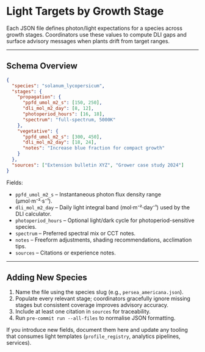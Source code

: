 # Light Targets by Growth Stage

Each JSON file defines photon/light expectations for a species across growth
stages. Coordinators use these values to compute DLI gaps and surface advisory
messages when plants drift from target ranges.

---

## Schema Overview

```json
{
  "species": "solanum_lycopersicum",
  "stages": {
    "propagation": {
      "ppfd_umol_m2_s": [150, 250],
      "dli_mol_m2_day": [8, 12],
      "photoperiod_hours": [16, 18],
      "spectrum": "full-spectrum, 5000K"
    },
    "vegetative": {
      "ppfd_umol_m2_s": [300, 450],
      "dli_mol_m2_day": [18, 24],
      "notes": "Increase blue fraction for compact growth"
    }
  },
  "sources": ["Extension bulletin XYZ", "Grower case study 2024"]
}
```

Fields:

- `ppfd_umol_m2_s` – Instantaneous photon flux density range (µmol·m⁻²·s⁻¹).
- `dli_mol_m2_day` – Daily light integral band (mol·m⁻²·day⁻¹) used by the DLI
  calculator.
- `photoperiod_hours` – Optional light/dark cycle for photoperiod-sensitive
  species.
- `spectrum` – Preferred spectral mix or CCT notes.
- `notes` – Freeform adjustments, shading recommendations, acclimation tips.
- `sources` – Citations or experience notes.

---

## Adding New Species

1. Name the file using the species slug (e.g., `persea_americana.json`).
2. Populate every relevant stage; coordinators gracefully ignore missing stages
   but consistent coverage improves advisory accuracy.
3. Include at least one citation in `sources` for traceability.
4. Run `pre-commit run --all-files` to normalise JSON formatting.

If you introduce new fields, document them here and update any tooling that
consumes light templates (`profile_registry`, analytics pipelines, services).
